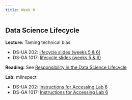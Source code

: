 ```yaml
---
title: Week 6
---
```


## Data Science Lifecycle

**Lecture:** Taming technical bias

* DS-UA 202: [lifecycle slides (weeks 5 & 6)](../../../assets/5_6_lifecycle_202.pdf)
* DS-GA 1017: [lifecycle slides (weeks 5 & 6)](../../../assets/5_6_Lifecycle_1017.pdf)

**Reading:** See [Responsibility in the Data Science Lifecycle](../../../assets/lifecycle_reader.pdf)

**Lab:** mlinspect

* DS-UA 202: [Instructions for Accessing Lab 6](https://docs.google.com/document/d/1itLpwshtooSshCUYjMa-ZNUby_sIFuKB-Tv6MwP4_hE/edit?usp=sharing)
* DS-GA 1017: [Instructions for Accessing Lab 6](https://docs.google.com/document/d/1SQ4PV-WoW1ClxwD8uv7jfCqlhVl90zs9oMujL-522s0/edit?usp=sharing)
